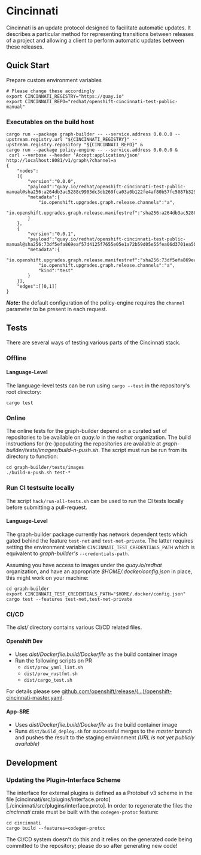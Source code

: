# Cincinnati

Cincinnati is an update protocol designed to facilitate automatic updates. It describes a particular method for representing transitions between releases of a project and allowing a client to perform automatic updates between these releases.

## Quick Start

Prepare custom environment variables

```console
# Please change these accordingly
export CINCINNATI_REGISTRY="https://quay.io"
export CINCINNATI_REPO="redhat/openshift-cincinnati-test-public-manual"
```

### Executables on the build host

```console
cargo run --package graph-builder -- --service.address 0.0.0.0 --upstream.registry.url "${CINCINNATI_REGISTRY}" --upstream.registry.repository "${CINCINNATI_REPO}" &
cargo run --package policy-engine -- --service.address 0.0.0.0 &
 curl --verbose --header 'Accept:application/json' http://localhost:8081/v1/graph\?channel=a
{
    "nodes":
    [{
        "version":"0.0.0",
        "payload":"quay.io/redhat/openshift-cincinnati-test-public-manual@sha256:a264db3ac5288c9903dc3db269fca03a0b122fe4af80b57fc5087b329995013d",
        "metadata":{
            "io.openshift.upgrades.graph.release.channels":"a",
            "io.openshift.upgrades.graph.release.manifestref":"sha256:a264db3ac5288c9903dc3db269fca03a0b122fe4af80b57fc5087b329995013d"
        }
    },
    {
        "version":"0.0.1",
        "payload":"quay.io/redhat/openshift-cincinnati-test-public-manual@sha256:73df5efa869eaf57d4125f7655e05e1a72b59d05e55fea06d3701ea5b59234ff",
        "metadata":{
            "io.openshift.upgrades.graph.release.manifestref":"sha256:73df5efa869eaf57d4125f7655e05e1a72b59d05e55fea06d3701ea5b59234ff",
            "io.openshift.upgrades.graph.release.channels":"a",
            "kind":"test"
        }
    }],
    "edges":[[0,1]]
}
```

***Note:*** the default configuration of the policy-engine requires the `channel` parameter to be present in each request.

## Tests
There are several ways of testing various parts of the Cincinnati stack.

### Offline

#### Language-Level
The language-level tests can be run using `cargo --test` in the repository's root directory:

```console
cargo test
```

### Online
The online tests for the graph-builder depend on a curated set of repositories to be available on *quay.io* in the *redhat* organization.
The build instructions for (re-)populating the repositories are available at *graph-builder/tests/images/build-n-push.sh*.
The script must run be run from its directory to function:

```console
cd graph-builder/tests/images
./build-n-push.sh test-*
```

### Run CI testsuite locally
The script `hack/run-all-tests.sh` can be used to run the CI tests locally before submitting a pull-request.

#### Language-Level
The graph-builder package currently has network dependent tests which gated behind the feature `test-net` and `test-net-private`.
The latter requires setting the environment variable `CINCINNATI_TEST_CREDENTIALS_PATH` which is equivalent to *graph-builder's* `--credentials-path`.

Assuming you have access to images under the *quay.io/redhat* organization, and have an appropriate *$HOME/.docker/config.json* in place, this might work on your machine:

```console
cd graph-builder
export CINCINNATI_TEST_CREDENTIALS_PATH="$HOME/.docker/config.json"
cargo test --features test-net,test-net-private
```

### CI/CD
The *dist/* directory contains various CI/CD related files.

#### Openshift Dev
* Uses *dist/Dockerfile.build/Dockerfile* as the build container image
* Run the following scripts on PR
    * `dist/prow_yaml_lint.sh`
    * `dist/prow_rustfmt.sh`
    * `dist/cargo_test.sh`

For details please see [github.com/openshift/release/(...)/openshift-cincinnati-master.yaml][1].

#### App-SRE
* Uses *dist/Dockerfile.build/Dockerfile* as the build container image
* Runs `dist/build_deploy.sh` for successful merges to the *master* branch and pushes the result to the staging environment *(URL is not yet publicly available)*


## Development

### Updating the Plugin-Interface Scheme
The interface for external plugins is defined as a Protobuf v3 scheme in the file [cincinnati/src/plugins/interface.proto][./cincinnati/src/plugins/interface.proto].
In order to regenerate the files the *cincinnati* crate must be built with the `codegen-protoc` feature:

```console
cd cincinnati
cargo build --features=codegen-protoc
```

The CI/CD system doesn't do this and it relies on the generated code being committed to the repository; please do so after generating new code!

[1]: https://github.com/openshift/release/blob/master/ci-operator/config/openshift/cincinnati/openshift-cincinnati-master.yaml
